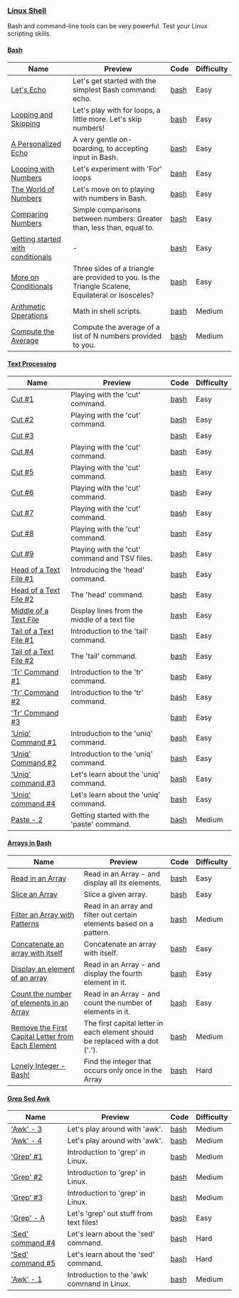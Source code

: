 ### [Linux Shell](https://www.hackerrank.com/domains/shell)
Bash and command-line tools can be very powerful. Test your Linux scripting skills.

#### [Bash](https://www.hackerrank.com/domains/shell/bash)

Name | Preview | Code | Difficulty
---- | ------- | ---- | ----------
[Let's Echo](https://www.hackerrank.com/challenges/bash-tutorials-lets-echo)|Let's get started with the simplest Bash command: echo.|[bash](bash/bash-tutorials-lets-echo.sh)|Easy
[Looping and Skipping](https://www.hackerrank.com/challenges/bash-tutorials---looping-and-skipping)|Let's play with for loops, a little more. Let's skip numbers!|[bash](bash/bash-tutorials---looping-and-skipping.sh)|Easy
[A Personalized Echo](https://www.hackerrank.com/challenges/bash-tutorials---a-personalized-echo)|A very gentle on-boarding, to accepting input in Bash.|[bash](bash/bash-tutorials---a-personalized-echo.sh)|Easy
[Looping with Numbers](https://www.hackerrank.com/challenges/bash-tutorials---looping-with-numbers)|Let's experiment with 'For' loops|[bash](bash/bash-tutorials---looping-with-numbers.sh)|Easy
[The World of Numbers](https://www.hackerrank.com/challenges/bash-tutorials---the-world-of-numbers)|Let's move on to playing with numbers in Bash.|[bash](bash/bash-tutorials---the-world-of-numbers.sh)|Easy
[Comparing Numbers](https://www.hackerrank.com/challenges/bash-tutorials---comparing-numbers)|Simple comparisons between numbers: Greater than, less than, equal to.|[bash](bash/bash-tutorials---comparing-numbers.sh)|Easy
[Getting started with conditionals](https://www.hackerrank.com/challenges/bash-tutorials---getting-started-with-conditionals)|-|[bash](bash/bash-tutorials---getting-started-with-conditionals.sh)|Easy
[More on Conditionals](https://www.hackerrank.com/challenges/bash-tutorials---more-on-conditionals)|Three sides of a triangle are provided to you. Is the Triangle Scalene, Equilateral or Isosceles?|[bash](bash/bash-tutorials---more-on-conditionals.sh)|Easy
[Arithmetic Operations](https://www.hackerrank.com/challenges/bash-tutorials---arithmetic-operations)|Math in shell scripts.|[bash](bash/bash-tutorials---arithmetic-operations.sh)|Medium
[Compute the Average](https://www.hackerrank.com/challenges/bash-tutorials---compute-the-average)|Compute the average of a list of N numbers provided to you.|[bash](bash/bash-tutorials---compute-the-average.sh)|Medium
#### [Text Processing](https://www.hackerrank.com/domains/shell/textpro)

Name | Preview | Code | Difficulty
---- | ------- | ---- | ----------
[Cut #1](https://www.hackerrank.com/challenges/text-processing-cut-1)|Playing with the 'cut' command.|[bash](textpro/text-processing-cut-1.sh)|Easy
[Cut #2](https://www.hackerrank.com/challenges/text-processing-cut-2)|Playing with the 'cut' command.|[bash](textpro/text-processing-cut-2.sh)|Easy
[Cut #3](https://www.hackerrank.com/challenges/text-processing-cut-3)||[bash](textpro/text-processing-cut-3.sh)|Easy
[Cut #4](https://www.hackerrank.com/challenges/text-processing-cut-4)|Playing with the 'cut' command.|[bash](textpro/text-processing-cut-4.sh)|Easy
[Cut #5](https://www.hackerrank.com/challenges/text-processing-cut-5)|Playing with the 'cut' command.|[bash](textpro/text-processing-cut-5.sh)|Easy
[Cut #6](https://www.hackerrank.com/challenges/text-processing-cut-6)|Playing with the 'cut' command.|[bash](textpro/text-processing-cut-6.sh)|Easy
[Cut #7](https://www.hackerrank.com/challenges/text-processing-cut-7)|Playing with the 'cut' command.|[bash](textpro/text-processing-cut-7.sh)|Easy
[Cut #8](https://www.hackerrank.com/challenges/text-processing-cut-8)|Playing with the 'cut' command.|[bash](textpro/text-processing-cut-8.sh)|Easy
[Cut #9](https://www.hackerrank.com/challenges/text-processing-cut-9)|Playing with the 'cut' command and TSV files.|[bash](textpro/text-processing-cut-9.sh)|Easy
[Head of a Text File #1](https://www.hackerrank.com/challenges/text-processing-head-1)|Introducing the 'head' command.|[bash](textpro/text-processing-head-1.sh)|Easy
[Head of a Text File #2](https://www.hackerrank.com/challenges/text-processing-head-2)|The 'head' command.|[bash](textpro/text-processing-head-2.sh)|Easy
[Middle of a Text File](https://www.hackerrank.com/challenges/text-processing-in-linux---the-middle-of-a-text-file)|Display lines from the middle of a text file|[bash](textpro/text-processing-in-linux---the-middle-of-a-text-file.sh)|Easy
[Tail of a Text File #1](https://www.hackerrank.com/challenges/text-processing-tail-1)|Introduction to the 'tail' command.|[bash](textpro/text-processing-tail-1.sh)|Easy
[Tail of a Text File #2](https://www.hackerrank.com/challenges/text-processing-tail-2)|The 'tail' command.|[bash](textpro/text-processing-tail-2.sh)|Easy
['Tr' Command #1](https://www.hackerrank.com/challenges/text-processing-tr-1)|Introduction to the 'tr' command.|[bash](textpro/text-processing-tr-1.sh)|Easy
['Tr' Command #2](https://www.hackerrank.com/challenges/text-processing-tr-2)|Introduction to the 'tr' command.|[bash](textpro/text-processing-tr-2.sh)|Easy
['Tr' Command #3](https://www.hackerrank.com/challenges/text-processing-tr-3)||[bash](textpro/text-processing-tr-3.sh)|Easy
['Uniq' Command #1](https://www.hackerrank.com/challenges/text-processing-in-linux-the-uniq-command-1)|Introduction to the 'uniq' command.|[bash](textpro/text-processing-in-linux-the-uniq-command-1.sh)|Easy
['Uniq' Command #2](https://www.hackerrank.com/challenges/text-processing-in-linux-the-uniq-command-2)|Introduction to the 'uniq' command.|[bash](textpro/text-processing-in-linux-the-uniq-command-2.sh)|Easy
['Uniq' command #3](https://www.hackerrank.com/challenges/text-processing-in-linux-the-uniq-command-3)|Let's learn about the 'uniq' command.|[bash](textpro/text-processing-in-linux-the-uniq-command-3.sh)|Easy
['Uniq' command #4](https://www.hackerrank.com/challenges/text-processing-in-linux-the-uniq-command-4)|Let's learn about the 'uniq' command.|[bash](textpro/text-processing-in-linux-the-uniq-command-4.sh)|Easy
[Paste - 2](https://www.hackerrank.com/challenges/paste-2)|Getting started with the 'paste' command.|[bash](textpro/paste-2.sh)|Medium
#### [Arrays in Bash](https://www.hackerrank.com/domains/shell/arrays-in-bash)

Name | Preview | Code | Difficulty
---- | ------- | ---- | ----------
[Read in an Array](https://www.hackerrank.com/challenges/bash-tutorials-read-in-an-array)|Read in an Array - and display all its elements.|[bash](arrays-in-bash/bash-tutorials-read-in-an-array.sh)|Easy
[Slice an Array](https://www.hackerrank.com/challenges/bash-tutorials-slice-an-array)|Slice a given array.|[bash](arrays-in-bash/bash-tutorials-slice-an-array.sh)|Easy
[Filter an Array with Patterns](https://www.hackerrank.com/challenges/bash-tutorials-filter-an-array-with-patterns)|Read in an array and filter out certain elements based on a pattern.|[bash](arrays-in-bash/bash-tutorials-filter-an-array-with-patterns.sh)|Medium
[Concatenate an array with itself](https://www.hackerrank.com/challenges/bash-tutorials-concatenate-an-array-with-itself)|Concatenate an array with itself.|[bash](arrays-in-bash/bash-tutorials-concatenate-an-array-with-itself.sh)|Easy
[Display an element of an array](https://www.hackerrank.com/challenges/bash-tutorials-display-the-third-element-of-an-array)|Read in an Array - and display the fourth element in it.|[bash](arrays-in-bash/bash-tutorials-display-the-third-element-of-an-array.sh)|Easy
[Count the number of elements in an Array](https://www.hackerrank.com/challenges/bash-tutorials-count-the-number-of-elements-in-an-array)|Read in an Array - and count the number of elements in it.|[bash](arrays-in-bash/bash-tutorials-count-the-number-of-elements-in-an-array.sh)|Easy
[Remove the First Capital Letter from Each Element](https://www.hackerrank.com/challenges/bash-tutorials-remove-the-first-capital-letter-from-each-array-element)|The first capital letter in each element should be replaced with a dot ('.').|[bash](arrays-in-bash/bash-tutorials-remove-the-first-capital-letter-from-each-array-element.sh)|Medium
[Lonely Integer - Bash!](https://www.hackerrank.com/challenges/lonely-integer-2)|Find the integer that occurs only once in the Array|[bash](arrays-in-bash/lonely-integer-2.sh)|Hard
#### [Grep Sed Awk](https://www.hackerrank.com/domains/shell/grep-sed-awk)

Name | Preview | Code | Difficulty
---- | ------- | ---- | ----------
['Awk' - 3](https://www.hackerrank.com/challenges/awk-3)|Let's play around with 'awk'.|[bash](grep-sed-awk/awk-3.sh)|Medium
['Awk' - 4](https://www.hackerrank.com/challenges/awk-4)|Let's play around with 'awk'.|[bash](grep-sed-awk/awk-4.sh)|Medium
['Grep' #1](https://www.hackerrank.com/challenges/text-processing-in-linux-the-grep-command-1)|Introduction to 'grep' in Linux.|[bash](grep-sed-awk/text-processing-in-linux-the-grep-command-1.sh)|Medium
['Grep' #2](https://www.hackerrank.com/challenges/text-processing-in-linux-the-grep-command-2)|Introduction to 'grep' in Linux.|[bash](grep-sed-awk/text-processing-in-linux-the-grep-command-2.sh)|Medium
['Grep' #3](https://www.hackerrank.com/challenges/text-processing-in-linux-the-grep-command-3)|Introduction to 'grep' in Linux.|[bash](grep-sed-awk/text-processing-in-linux-the-grep-command-3.sh)|Medium
['Grep' - A](https://www.hackerrank.com/challenges/text-processing-in-linux-the-grep-command-4)|Let's 'grep' out stuff from text files!|[bash](grep-sed-awk/text-processing-in-linux-the-grep-command-4.sh)|Easy
['Sed' command #4](https://www.hackerrank.com/challenges/sed-command-4)|Let's learn about the 'sed' command.|[bash](grep-sed-awk/sed-command-4.sh)|Hard
['Sed' command #5](https://www.hackerrank.com/challenges/sed-command-5)|Let's learn about the 'sed' command.|[bash](grep-sed-awk/sed-command-5.sh)|Hard
['Awk' - 1](https://www.hackerrank.com/challenges/awk-1)|Introduction to the 'awk' command in Linux.|[bash](grep-sed-awk/awk-1.sh)|Medium

